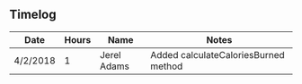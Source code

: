 ## Timelog

|  Date | Hours  | Name | Notes |
|-------|--------|------|-------|
|     4/2/2018  |     1   |   Jerel Adams   |    Added calculateCaloriesBurned method  |
